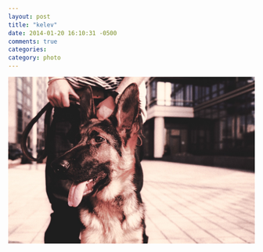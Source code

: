 ```yaml
---
layout: post
title: "kelev"
date: 2014-01-20 16:10:31 -0500
comments: true
categories: 
category: photo
---
```

![kelev](/images/pharoah2.jpg)